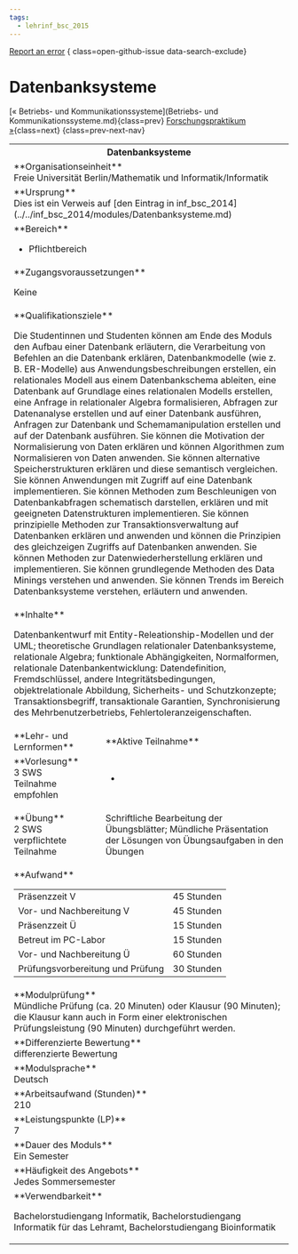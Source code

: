 ```yaml
---
tags:
  - lehrinf_bsc_2015
---
```

[Report an error](https://github.com/SGSSGene/FUB-SUP/issues/new?title=Error%20in%20%22Datenbanksysteme%22&body=There%20seems%20to%20be%20an%20error%20in%20module%20%22Datenbanksysteme%22%2E%0A%0A%3CDescribe%20here%20a%20slightly%20more%20detailed%20description%20of%20what%20is%20wrong%3E&labels=bug)
{ class=open-github-issue data-search-exclude}

# Datenbanksysteme

[« Betriebs- und Kommunikationssysteme](Betriebs- und Kommunikationssysteme.md){class=prev}
[Forschungspraktikum »](Forschungspraktikum.md){class=next}
{class=prev-next-nav}

<table markdown id="moduledesc">
<tr markdown class="moduledesc_head"><th colspan="2">Datenbanksysteme </th></tr>
<tr markdown><td colspan="2">**Organisationseinheit**   <br>Freie Universität Berlin/Mathematik und Informatik/Informatik</td></tr>
<tr markdown><td colspan="2">**Ursprung**<br>Dies ist ein Verweis auf [den Eintrag in inf_bsc_2014](../../inf_bsc_2014/modules/Datenbanksysteme.md)</td></tr>
<tr markdown><td colspan="2">**Bereich**<br>


- Pflichtbereich

</td></tr>

<tr markdown><td colspan="2">**Zugangsvoraussetzungen** <br>

Keine


</td></tr>
<tr markdown><td colspan="2">**Qualifikationsziele**    <br>

Die Studentinnen und Studenten können am Ende des Moduls den Aufbau einer
Datenbank erläutern, die Verarbeitung von Befehlen an die Datenbank
erklären, Datenbankmodelle (wie z. B. ER-Modelle) aus
Anwendungsbeschreibungen erstellen, ein relationales Modell aus einem
Datenbankschema ableiten, eine Datenbank auf Grundlage eines relationalen
Modells erstellen, eine Anfrage in relationaler Algebra formalisieren,
Abfragen zur Datenanalyse erstellen und auf einer Datenbank ausführen,
Anfragen zur Datenbank und Schemamanipulation erstellen und auf der
Datenbank ausführen. Sie können die Motivation der Normalisierung von Daten
erklären und können Algorithmen zum Normalisieren von Daten anwenden. Sie
können alternative Speicherstrukturen erklären und diese semantisch
vergleichen. Sie können Anwendungen mit Zugriff auf eine Datenbank
implementieren. Sie können Methoden zum Beschleunigen von Datenbankabfragen
schematisch darstellen, erklären und mit geeigneten Datenstrukturen
implementieren. Sie können prinzipielle Methoden zur Transaktionsverwaltung
auf Datenbanken erklären und anwenden und können die Prinzipien des
gleichzeigen Zugriffs auf Datenbanken anwenden. Sie können Methoden zur
Datenwiederherstellung erklären und implementieren. Sie können grundlegende
Methoden des Data Minings verstehen und anwenden. Sie können Trends im
Bereich Datenbanksysteme verstehen, erläutern und anwenden.


</td></tr>
<tr markdown><td colspan="2">**Inhalte**                <br>

Datenbankentwurf mit Entity-Releationship-Modellen und der UML; theoretische
Grundlagen relationaler Datenbanksysteme, relationale Algebra; funktionale
Abhängigkeiten, Normalformen, relationale Datenbankentwicklung:
Datendefinition, Fremdschlüssel, andere Integritätsbedingungen,
objektrelationale Abbildung, Sicherheits- und Schutzkonzepte;
Transaktionsbegriff, transaktionale Garantien, Synchronisierung des
Mehrbenutzerbetriebs, Fehlertoleranzeigenschaften.


</td></tr>

<tr markdown><td>**Lehr- und Lernformen**</td><td>**Aktive Teilnahme**</td></tr>
<tr markdown><td> **Vorlesung** <br>3 SWS <br> Teilnahme empfohlen</td><td>

-
</td></tr>
<tr markdown><td> **Übung** <br>2 SWS <br> verpflichtete Teilnahme</td><td>

Schriftliche Bearbeitung der Übungsblätter; Mündliche Präsentation der Lösungen von Übungsaufgaben in den Übungen
</td></tr>
<tr markdown><td colspan="2">**Aufwand**                <br>
<table class="aufwand_table">
<tr><td>Präsenzzeit V</td><td>45 Stunden</td></tr>
<tr><td>Vor- und Nachbereitung V</td><td>45 Stunden</td></tr>
<tr><td>Präsenzzeit Ü</td><td>15 Stunden</td></tr>
<tr><td>Betreut im PC-Labor</td><td>15 Stunden</td></tr>
<tr><td>Vor- und Nachbereitung Ü</td><td>60 Stunden</td></tr>
<tr><td>Prüfungsvorbereitung und Prüfung</td><td>30 Stunden</td></tr>
</table>

</td></tr>
<tr markdown><td colspan="2">**Modulprüfung**             <br>Mündliche Prüfung (ca. 20 Minuten) oder Klausur (90 Minuten); die Klausur
kann auch in Form einer elektronischen Prüfungsleistung (90 Minuten)
durchgeführt werden.


</td></tr>
<tr markdown><td colspan="2">**Differenzierte Bewertung** <br>differenzierte Bewertung

</td></tr>
<tr markdown><td colspan="2">**Modulsprache**             <br>Deutsch</td></tr>
<tr markdown><td colspan="2">**Arbeitsaufwand (Stunden)** <br>210</td></tr>
<tr markdown><td colspan="2">**Leistungspunkte (LP)**     <br>7</td></tr>
<tr markdown><td colspan="2">**Dauer des Moduls**         <br>Ein Semester</td></tr>
<tr markdown><td colspan="2">**Häufigkeit des Angebots**  <br>Jedes Sommersemester</td></tr>
<tr markdown><td colspan="2">**Verwendbarkeit**           <br>

Bachelorstudiengang Informatik, Bachelorstudiengang Informatik für das
Lehramt, Bachelorstudiengang Bioinformatik


</td></tr>

</table>
